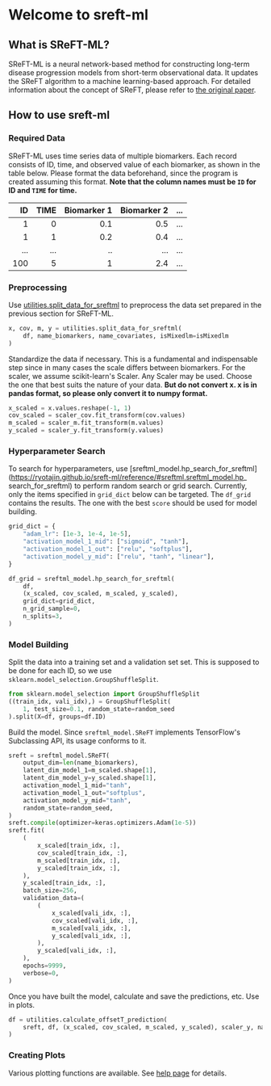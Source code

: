 # Welcome to sreft-ml


## What is SReFT-ML?
SReFT-ML is a neural network-based method for constructing long-term disease progression models from short-term observational data. It updates the SReFT algorithm to a machine learning-based approach. For detailed information about the concept of SReFT, please refer to [the original paper](https://ascpt.onlinelibrary.wiley.com/doi/10.1002/cpt.1166).


## How to use sreft-ml
### Required Data
SReFT-ML uses time series data of multiple biomarkers. Each record consists of ID, time, and observed value of each biomarker, as shown in the table below. Please format the data beforehand, since the program is created assuming this format. 
**Note that the column names must be `ID` for ID and `TIME` for time.**

|ID|TIME|Biomarker 1|Biomarker 2|...|
|----:|----:|----:|----:|----|
|1|0|0.1|0.5|...|
|1|1|0.2|0.4|...|
|...|...|..|...|...|
|100|5|1|2.4|...|

### Preprocessing
Use [utilities.split_data_for_sreftml](https://ryotajin.github.io/sreft-ml/reference/#sreftml.utilities.split_data_for_sreftml) to preprocess the data set prepared in the previous section for SReFT-ML.

```python
x, cov, m, y = utilities.split_data_for_sreftml(
    df, name_biomarkers, name_covariates, isMixedlm=isMixedlm
)
```

Standardize the data if necessary. This is a fundamental and indispensable step since in many cases the scale differs between biomarkers. For the scaler, we assume scikit-learn's Scaler. Any Scaler may be used. Choose the one that best suits the nature of your data.
**But do not convert x. x is in pandas format, so please only convert it to numpy format.**

```python
x_scaled = x.values.reshape(-1, 1)
cov_scaled = scaler_cov.fit_transform(cov.values)
m_scaled = scaler_m.fit_transform(m.values)
y_scaled = scaler_y.fit_transform(y.values)
```

### Hyperparameter Search
To search for hyperparameters, use [sreftml_model.hp_search_for_sreftml](https://ryotajin.github.io/sreft-ml/reference/#sreftml.sreftml_model.hp_ search_for_sreftml) to perform random search or grid search.
Currently, only the items specified in `grid_dict` below can be targeted.
The `df_grid` contains the results. The one with the best `score` should be used for model building.

```python
grid_dict = {
    "adam_lr": [1e-3, 1e-4, 1e-5],
    "activation_model_1_mid": ["sigmoid", "tanh"],
    "activation_model_1_out": ["relu", "softplus"],
    "activation_model_y_mid": ["relu", "tanh", "linear"],
}

df_grid = sreftml_model.hp_search_for_sreftml(
    df,
    (x_scaled, cov_scaled, m_scaled, y_scaled),
    grid_dict=grid_dict,
    n_grid_sample=0,
    n_splits=3,
)
```

### Model Building
Split the data into a training set and a validation set set. This is supposed to be done for each ID, so we use `sklearn.model_selection.GroupShuffleSplit`.

```python
from sklearn.model_selection import GroupShuffleSplit
((train_idx, vali_idx),) = GroupShuffleSplit(
    1, test_size=0.1, random_state=random_seed
).split(X=df, groups=df.ID)
```

Build the model. Since `sreftml_model.SReFT` implements TensorFlow's Subclassing API, its usage conforms to it.

```python
sreft = sreftml_model.SReFT(
    output_dim=len(name_biomarkers),
    latent_dim_model_1=m_scaled.shape[1],
    latent_dim_model_y=y_scaled.shape[1],
    activation_model_1_mid="tanh",
    activation_model_1_out="softplus",
    activation_model_y_mid="tanh",
    random_state=random_seed,
)
sreft.compile(optimizer=keras.optimizers.Adam(1e-5))
sreft.fit(
    (
        x_scaled[train_idx, :],
        cov_scaled[train_idx, :],
        m_scaled[train_idx, :],
        y_scaled[train_idx, :],
    ),
    y_scaled[train_idx, :],
    batch_size=256,
    validation_data=(
        (
            x_scaled[vali_idx, :],
            cov_scaled[vali_idx, :],
            m_scaled[vali_idx, :],
            y_scaled[vali_idx, :],
        ),
        y_scaled[vali_idx, :],
    ),
    epochs=9999,
    verbose=0,
)
```

Once you have built the model, calculate and save the predictions, etc. Use in plots.

```python
df = utilities.calculate_offsetT_prediction(
    sreft, df, (x_scaled, cov_scaled, m_scaled, y_scaled), scaler_y, name_biomarkers
)
```

### Creating Plots
Various plotting functions are available. See [help page](https://ryotajin.github.io/sreft-ml/reference/#sreftml.plots) for details.
